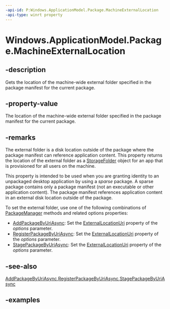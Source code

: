 ```yaml
---
-api-id: P:Windows.ApplicationModel.Package.MachineExternalLocation
-api-type: winrt property
---
```


<!-- Property syntax.
public StorageFolder MachineExternalLocation { get; }
-->

# Windows.ApplicationModel.Package.MachineExternalLocation

## -description

Gets the location of the machine-wide external folder specified in the package manifest for the current package.

## -property-value

The location of the machine-wide external folder specified in the package manifest for the current package.

## -remarks

The external folder is a disk location outside of the package where the package manifest can reference application content. This property returns the location of the external folder as a [StorageFolder](../windows.storage/storagefolder.md) object for an app that is provisioned for all users on the machine.

This property is intended to be used when you are granting identity to an unpackaged desktop application by using a *sparse* package. A sparse package contains only a package manifest (not an executable or other application content). The package manifest references application content in an external disk location outside of the package.

To set the external folder, use one of the following combinations of [PackageManager](../windows.management.deployment/packagemanager.md) methods and related options properties:

* [AddPackageByUriAsync](../windows.management.deployment/packagemanager_addpackagebyuriasync_797417417.md): Set the [ExternalLocationUri](../windows.management.deployment/addpackageoptions_externallocationuri.md) property of the *options* parameter.
* [RegisterPackageByUriAsync](../windows.management.deployment/packagemanager_registerpackagebyuriasync_1415074502.md): Set the [ExternalLocationUri](../windows.management.deployment/registerpackageoptions_externallocationuri.md) property of the *options* parameter.
* [StagePackageByUriAsync](../windows.management.deployment/packagemanager_stagepackagebyuriasync_446584280.md): Set the [ExternalLocationUri](../windows.management.deployment/stagepackageoptions_externallocationuri.md) property of the *options* parameter.

## -see-also

[AddPackageByUriAsync](../windows.management.deployment/packagemanager_addpackagebyuriasync_797417417.md),[RegisterPackageByUriAsync](../windows.management.deployment/packagemanager_registerpackagebyuriasync_1415074502.md),[StagePackageByUriAsync](../windows.management.deployment/packagemanager_stagepackagebyuriasync_446584280.md)

## -examples

